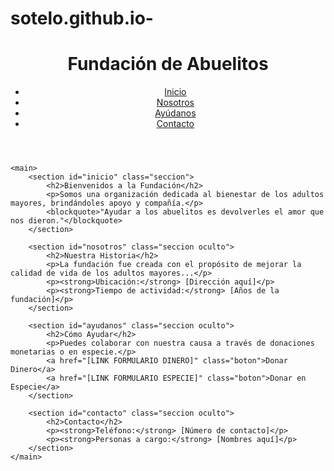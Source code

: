 # sotelo.github.io-
<!DOCTYPE html>
<html>
<head>
    <meta charset="UTF-8">
    <meta name="viewport" content="width=device-width, initial-scale=1.0">
    <title>Fundación de Abuelitos</title>
    <link rel="stylesheet" type="text/css" href="css/styles.css">
    <script src="./script.js"></script>
</head>
<body>
    <header>
        <h1>Fundación de Abuelitos</h1>
        <nav>
            <ul>
                <li><a href="#inicio" onclick="mostrarSeccion('inicio')">Inicio</a></li>
                <li><a href="#nosotros" onclick="mostrarSeccion('nosotros')">Nosotros</a></li>
                <li><a href="#ayudanos" onclick="mostrarSeccion('ayudanos')">Ayúdanos</a></li>
                <li><a href="#contacto" onclick="mostrarSeccion('contacto')">Contacto</a></li>
            </ul>
        </nav>
    </header>
    
    <main>
        <section id="inicio" class="seccion">
            <h2>Bienvenidos a la Fundación</h2>
            <p>Somos una organización dedicada al bienestar de los adultos mayores, brindándoles apoyo y compañía.</p>
            <blockquote>"Ayudar a los abuelitos es devolverles el amor que nos dieron."</blockquote>
        </section>
        
        <section id="nosotros" class="seccion oculto">
            <h2>Nuestra Historia</h2>
            <p>La fundación fue creada con el propósito de mejorar la calidad de vida de los adultos mayores...</p>
            <p><strong>Ubicación:</strong> [Dirección aquí]</p>
            <p><strong>Tiempo de actividad:</strong> [Años de la fundación]</p>
        </section>
        
        <section id="ayudanos" class="seccion oculto">
            <h2>Cómo Ayudar</h2>
            <p>Puedes colaborar con nuestra causa a través de donaciones monetarias o en especie.</p>
            <a href="[LINK FORMULARIO DINERO]" class="boton">Donar Dinero</a>
            <a href="[LINK FORMULARIO ESPECIE]" class="boton">Donar en Especie</a>
        </section>
        
        <section id="contacto" class="seccion oculto">
            <h2>Contacto</h2>
            <p><strong>Teléfono:</strong> [Número de contacto]</p>
            <p><strong>Personas a cargo:</strong> [Nombres aquí]</p>
        </section>
    </main>
</body>
</html>
